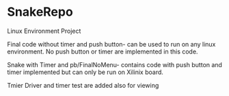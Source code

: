 SnakeRepo
=========

Linux Environment Project

Final code without timer and push button- can be used to run on any linux environment. No push button or timer are implemented in this code.

Snake with Timer and pb/FinalNoMenu- contains code with push button and timer implemented but can only be run on Xilinix board.

Tmier Driver and timer test are added also for viewing
